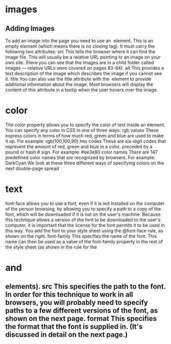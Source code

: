 # images
## Adding Images


To add an image into the page
you need to use an <img>
element. This is an empty
element (which means there is
no closing tag). It must carry the
following two attributes:
src
This tells the browser where
it can find the image file. This
will usually be a relative URL
pointing to an image on your
own site. (Here you can see that
the images are in a child folder
called images — relative URLs
were covered on pages 83-84).
alt
This provides a text description
of the image which describes the
image if you cannot see it.
title
You can also use the title
attribute with the <img> element
to provide additional information
about the image. Most browsers
will display the content of this
attribute in a tootip when the
user hovers over the image.
# color
The color property allows you
to specify the color of text inside
an element. You can specify any
color in CSS in one of three ways:
rgb values
These express colors in terms
of how much red, green and
blue are used to make it up. For
example: rgb(100,100,90)
 hex codes
These are six-digit codes that
represent the amount of red,
green and blue in a color,
preceded by a pound or hash #
sign. For example: #ee3e80
color names
There are 147 predefined color
names that are recognized
by browsers. For example:
DarkCyan
We look at these three different
ways of specifying colors on the
next double-page spread
# text
font-face allows you to use
a font, even if it is not installed
on the computer of the person
browsing, by allowing you to
specify a path to a copy of the
font, which will be downloaded if
it is not on the user's machine.
Because this technique allows
a version of the font to be
downloaded to the user's
computer, it is important that the
license for the font permits it to
be used in this way.
You add the font to your style
sheet using the @font-face
rule, as shown on the right.
font-family
This specifies the name of the
font. This name can then be used
as a value of the font-family
property in the rest of the style
sheet (as shown in the rule for
the <h1> and <h2> elements).
src
This specifies the path to the
font. In order for this technique
to work in all browsers, you will
probably need to specify paths
to a few different versions of the
font, as shown on the next page.
format
This specifies the format that the
font is supplied in. (It's discussed
in detail on the next page.)